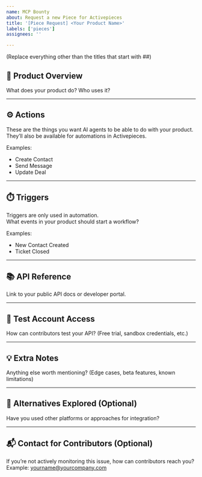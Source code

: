 ```yaml
---
name: MCP Bounty
about: Request a new Piece for Activepieces
title: '[Piece Request] <Your Product Name>'
labels: ['pieces']
assignees: ''

---
```


(Replace everything other than the titles that start with ##)

## 🧩 Product Overview  
What does your product do? Who uses it?

---

## ⚙️ Actions  
These are the things you want AI agents to be able to do with your product.  
They’ll also be available for automations in Activepieces.

Examples:  
- Create Contact  
- Send Message  
- Update Deal

---

## ⏱️ Triggers  
Triggers are only used in automation.  
What events in your product should start a workflow?

Examples:  
- New Contact Created  
- Ticket Closed

---

## 📚 API Reference  
Link to your public API docs or developer portal.

---

## 🧪 Test Account Access  
How can contributors test your API? (Free trial, sandbox credentials, etc.)

---

## 💡 Extra Notes  
Anything else worth mentioning? (Edge cases, beta features, known limitations)

---

## 🔄 Alternatives Explored (Optional)  
Have you used other platforms or approaches for integration?

---

## 📬 Contact for Contributors (Optional)  
If you’re not actively monitoring this issue, how can contributors reach you?  
Example: yourname@yourcompany.com
